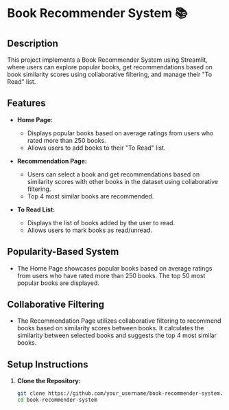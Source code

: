 # Book Recommender System 📚

## Description
This project implements a Book Recommender System using Streamlit, where users can explore popular books, get recommendations based on book similarity scores using collaborative filtering, and manage their "To Read" list.

## Features
- **Home Page:**
  - Displays popular books based on average ratings from users who rated more than 250 books.
  - Allows users to add books to their "To Read" list.

- **Recommendation Page:**
  - Users can select a book and get recommendations based on similarity scores with other books in the dataset using collaborative filtering.
  - Top 4 most similar books are recommended.

- **To Read List:**
  - Displays the list of books added by the user to read.
  - Allows users to mark books as read/unread.

## Popularity-Based System
- The Home Page showcases popular books based on average ratings from users who have rated more than 250 books. The top 50 most popular books are displayed.

## Collaborative Filtering
- The Recommendation Page utilizes collaborative filtering to recommend books based on similarity scores between books. It calculates the similarity between selected books and suggests the top 4 most similar books.

## Setup Instructions
1. **Clone the Repository:**
   ```bash
   git clone https://github.com/your_username/book-recommender-system.git
   cd book-recommender-system
